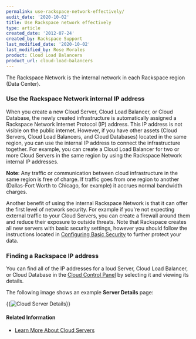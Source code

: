 ```yaml
---
permalink: use-rackspace-network-effectively/
audit_date: '2020-10-02'
title: Use Rackspace network effectively
type: article
created_date: '2012-07-24'
created_by: Rackspace Support
last_modified_date: '2020-10-02'
last_modified_by: Rose Morales
product: Cloud Load Balancers
product_url: cloud-load-balancers
---
```


The Rackspace Network is the internal network in each Rackspace region (Data
Center).

### Use the Rackspace Network internal IP address

When you create a new Cloud Server, Cloud Load Balancer, or Cloud Database, the
newly created infrastructure is automatically assigned a Rackspace Network
Internet Protocol (IP) address. This IP address is not visible on the public
internet. However, if you have other assets (Cloud Servers, Cloud Load
Balancers, and Cloud Databases) located in the same region, you can use the
internal IP address to connect the infrastructure together. For example, you can
create a Cloud Load Balancer for two or more Cloud Servers in the same region by
using the Rackspace Network internal IP addresses.

**Note**: Any traffic or communication between cloud infrastructure in the same
region is free of charge. If traffic goes from one region to another
(Dallas-Fort Worth to Chicago, for example) it accrues normal bandwidth charges.

Another benefit of using the internal Rackspace Network is that it can offer the
first level of network security. For example if you're not expecting external
traffic to your Cloud Servers, you can create a firewall around them and reduce
their exposure to outside threats. Note that Rackspace creates all new servers
with basic security settings, however you should follow the instructions located
in [Configuring Basic Security](/support/how-to/configuring-basic-security) to
further protect your data.

### Finding a Rackspace IP address

You can find all of the IP addresses for a loud Server, Cloud Load Balancer, or
 Cloud Database in the [Cloud Control Panel](https://login.rackspace.com) by
 selecting it and viewing its details.

The following image shows an example **Server Details** page:

{{<image alt="Cloud Server Details" src="ServerDetails.png" title="Cloud Server Details">}}

#### Related Information

- [Learn More About Cloud
  Servers](/support/how-to/learn-more-about-cloud-servers)

